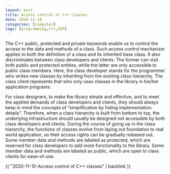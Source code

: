 ```yaml
---
layout: post
title: Access control of C++ classes
date: 2020-11-10
categories: [computer]
tags: [programming,C++,OOP]
---
```


The C++ public, protected and private keywords enable us to control the access to the data and methods of a class. Such access control mechanism applies to both the definition of a class and its inherited base class. It also discriminates between class developers and clients. The former can visit both public and protected entities, while the latter are only accessible to public class members. Here, the class developer stands for the programmer who writes new classes by inheriting from the existing class hierarchy. The class client represents that who only uses classes in the library in his/her application programs.

For class designers, to make the library simple and effective, and to meet the applied demands of class developers and clients, they should always keep in mind the concepts of “simplification by hiding implementation details”. Therefore, when a class hierarchy is built from bottom to top, the underlying infrastructure should usually be designed not accessible by both class developers and clients. During the course of going up in the class hierarchy, the functions of classes evolve from laying out foundation to real world application, so their access rights can be gradually released out. Some member data and methods are labeled as protected, which are reserved for class developers to add more functionality to the library. Some member data and methods are labeled as public, which are open to class clients for ease-of-use.

{{ "2020-11-10-Access control of C++ classes" | backlink }}
